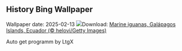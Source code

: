 ## History Bing Wallpaper
Wallpaper date: 2025-02-13
![](https://www.bing.com/th?id=OHR.GalapagosIguana_EN-GB6309526875_UHD.jpg&w=1000)Download: [Marine iguanas, Galápagos Islands, Ecuador (© helovi/Getty Images)](https://www.bing.com/th?id=OHR.GalapagosIguana_EN-GB6309526875_UHD.jpg)

Auto get programm by LtgX
